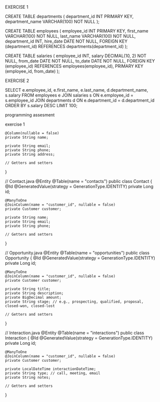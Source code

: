 EXERCISE 1

CREATE TABLE departments (
    department_id INT PRIMARY KEY,
    department_name VARCHAR(100) NOT NULL
);

CREATE TABLE employees (
    employee_id INT PRIMARY KEY,
    first_name VARCHAR(100) NOT NULL,
    last_name VARCHAR(100) NOT NULL,
    department_id INT,
    hire_date DATE NOT NULL,
    FOREIGN KEY (department_id) REFERENCES departments(department_id)
);

CREATE TABLE salaries (
    employee_id INT,
    salary DECIMAL(10, 2) NOT NULL,
    from_date DATE NOT NULL,
    to_date DATE NOT NULL,
    FOREIGN KEY (employee_id) REFERENCES employees(employee_id),
    PRIMARY KEY (employee_id, from_date)
);

EXERCISE 2

SELECT e.employee_id, e.first_name, e.last_name, d.department_name, s.salary
FROM employees e
JOIN salaries s ON e.employee_id = s.employee_id
JOIN departments d ON e.department_id = d.department_id
ORDER BY s.salary DESC
LIMIT 100;

programming assesment

exercise 1


    @Column(nullable = false)
    private String name;

    private String email;
    private String phone;
    private String address;

    // Getters and setters
}

// Contact.java
@Entity
@Table(name = "contacts")
public class Contact {
    @Id
    @GeneratedValue(strategy = GenerationType.IDENTITY)
    private Long id;

    @ManyToOne
    @JoinColumn(name = "customer_id", nullable = false)
    private Customer customer;

    private String name;
    private String email;
    private String phone;

    // Getters and setters
}

// Opportunity.java
@Entity
@Table(name = "opportunities")
public class Opportunity {
    @Id
    @GeneratedValue(strategy = GenerationType.IDENTITY)
    private Long id;

    @ManyToOne
    @JoinColumn(name = "customer_id", nullable = false)
    private Customer customer;

    private String title;
    private String description;
    private BigDecimal amount;
    private String stage; // e.g., prospecting, qualified, proposal, closed-won, closed-lost

    // Getters and setters
}

// Interaction.java
@Entity
@Table(name = "interactions")
public class Interaction {
    @Id
    @GeneratedValue(strategy = GenerationType.IDENTITY)
    private Long id;

    @ManyToOne
    @JoinColumn(name = "customer_id", nullable = false)
    private Customer customer;

    private LocalDateTime interactionDateTime;
    private String type; // call, meeting, email
    private String notes;

    // Getters and setters
}
